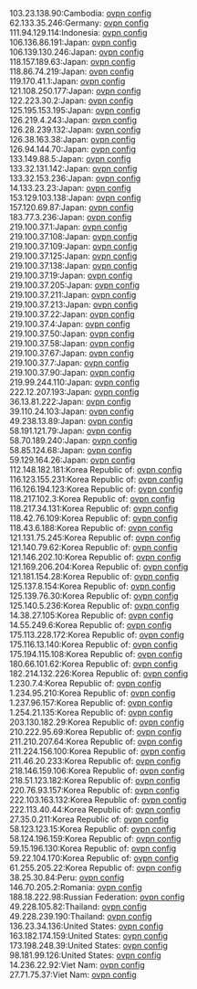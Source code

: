 103.23.138.90:Cambodia: [ovpn config](vpn/103_23_138_90.ovpn)  
62.133.35.246:Germany: [ovpn config](vpn/62_133_35_246.ovpn)  
111.94.129.114:Indonesia: [ovpn config](vpn/111_94_129_114.ovpn)  
106.136.86.191:Japan: [ovpn config](vpn/106_136_86_191.ovpn)  
106.139.130.246:Japan: [ovpn config](vpn/106_139_130_246.ovpn)  
118.157.189.63:Japan: [ovpn config](vpn/118_157_189_63.ovpn)  
118.86.74.219:Japan: [ovpn config](vpn/118_86_74_219.ovpn)  
119.170.41.1:Japan: [ovpn config](vpn/119_170_41_1.ovpn)  
121.108.250.177:Japan: [ovpn config](vpn/121_108_250_177.ovpn)  
122.223.30.2:Japan: [ovpn config](vpn/122_223_30_2.ovpn)  
125.195.153.195:Japan: [ovpn config](vpn/125_195_153_195.ovpn)  
126.219.4.243:Japan: [ovpn config](vpn/126_219_4_243.ovpn)  
126.28.239.132:Japan: [ovpn config](vpn/126_28_239_132.ovpn)  
126.38.163.38:Japan: [ovpn config](vpn/126_38_163_38.ovpn)  
126.94.144.70:Japan: [ovpn config](vpn/126_94_144_70.ovpn)  
133.149.88.5:Japan: [ovpn config](vpn/133_149_88_5.ovpn)  
133.32.131.142:Japan: [ovpn config](vpn/133_32_131_142.ovpn)  
133.32.153.236:Japan: [ovpn config](vpn/133_32_153_236.ovpn)  
14.133.23.23:Japan: [ovpn config](vpn/14_133_23_23.ovpn)  
153.129.103.138:Japan: [ovpn config](vpn/153_129_103_138.ovpn)  
157.120.69.87:Japan: [ovpn config](vpn/157_120_69_87.ovpn)  
183.77.3.236:Japan: [ovpn config](vpn/183_77_3_236.ovpn)  
219.100.37.1:Japan: [ovpn config](vpn/219_100_37_1.ovpn)  
219.100.37.108:Japan: [ovpn config](vpn/219_100_37_108.ovpn)  
219.100.37.109:Japan: [ovpn config](vpn/219_100_37_109.ovpn)  
219.100.37.125:Japan: [ovpn config](vpn/219_100_37_125.ovpn)  
219.100.37.138:Japan: [ovpn config](vpn/219_100_37_138.ovpn)  
219.100.37.19:Japan: [ovpn config](vpn/219_100_37_19.ovpn)  
219.100.37.205:Japan: [ovpn config](vpn/219_100_37_205.ovpn)  
219.100.37.211:Japan: [ovpn config](vpn/219_100_37_211.ovpn)  
219.100.37.213:Japan: [ovpn config](vpn/219_100_37_213.ovpn)  
219.100.37.22:Japan: [ovpn config](vpn/219_100_37_22.ovpn)  
219.100.37.4:Japan: [ovpn config](vpn/219_100_37_4.ovpn)  
219.100.37.50:Japan: [ovpn config](vpn/219_100_37_50.ovpn)  
219.100.37.58:Japan: [ovpn config](vpn/219_100_37_58.ovpn)  
219.100.37.67:Japan: [ovpn config](vpn/219_100_37_67.ovpn)  
219.100.37.7:Japan: [ovpn config](vpn/219_100_37_7.ovpn)  
219.100.37.90:Japan: [ovpn config](vpn/219_100_37_90.ovpn)  
219.99.244.110:Japan: [ovpn config](vpn/219_99_244_110.ovpn)  
222.12.207.193:Japan: [ovpn config](vpn/222_12_207_193.ovpn)  
36.13.81.222:Japan: [ovpn config](vpn/36_13_81_222.ovpn)  
39.110.24.103:Japan: [ovpn config](vpn/39_110_24_103.ovpn)  
49.238.13.89:Japan: [ovpn config](vpn/49_238_13_89.ovpn)  
58.191.121.79:Japan: [ovpn config](vpn/58_191_121_79.ovpn)  
58.70.189.240:Japan: [ovpn config](vpn/58_70_189_240.ovpn)  
58.85.124.68:Japan: [ovpn config](vpn/58_85_124_68.ovpn)  
59.129.164.26:Japan: [ovpn config](vpn/59_129_164_26.ovpn)  
112.148.182.181:Korea Republic of: [ovpn config](vpn/112_148_182_181.ovpn)  
116.123.155.231:Korea Republic of: [ovpn config](vpn/116_123_155_231.ovpn)  
116.126.194.123:Korea Republic of: [ovpn config](vpn/116_126_194_123.ovpn)  
118.217.102.3:Korea Republic of: [ovpn config](vpn/118_217_102_3.ovpn)  
118.217.34.131:Korea Republic of: [ovpn config](vpn/118_217_34_131.ovpn)  
118.42.76.109:Korea Republic of: [ovpn config](vpn/118_42_76_109.ovpn)  
118.43.6.188:Korea Republic of: [ovpn config](vpn/118_43_6_188.ovpn)  
121.131.75.245:Korea Republic of: [ovpn config](vpn/121_131_75_245.ovpn)  
121.140.79.62:Korea Republic of: [ovpn config](vpn/121_140_79_62.ovpn)  
121.146.202.10:Korea Republic of: [ovpn config](vpn/121_146_202_10.ovpn)  
121.169.206.204:Korea Republic of: [ovpn config](vpn/121_169_206_204.ovpn)  
121.181.154.28:Korea Republic of: [ovpn config](vpn/121_181_154_28.ovpn)  
125.137.8.154:Korea Republic of: [ovpn config](vpn/125_137_8_154.ovpn)  
125.139.76.30:Korea Republic of: [ovpn config](vpn/125_139_76_30.ovpn)  
125.140.5.236:Korea Republic of: [ovpn config](vpn/125_140_5_236.ovpn)  
14.38.27.105:Korea Republic of: [ovpn config](vpn/14_38_27_105.ovpn)  
14.55.249.6:Korea Republic of: [ovpn config](vpn/14_55_249_6.ovpn)  
175.113.228.172:Korea Republic of: [ovpn config](vpn/175_113_228_172.ovpn)  
175.116.13.140:Korea Republic of: [ovpn config](vpn/175_116_13_140.ovpn)  
175.194.115.108:Korea Republic of: [ovpn config](vpn/175_194_115_108.ovpn)  
180.66.101.62:Korea Republic of: [ovpn config](vpn/180_66_101_62.ovpn)  
182.214.132.226:Korea Republic of: [ovpn config](vpn/182_214_132_226.ovpn)  
1.230.7.4:Korea Republic of: [ovpn config](vpn/1_230_7_4.ovpn)  
1.234.95.210:Korea Republic of: [ovpn config](vpn/1_234_95_210.ovpn)  
1.237.96.157:Korea Republic of: [ovpn config](vpn/1_237_96_157.ovpn)  
1.254.21.135:Korea Republic of: [ovpn config](vpn/1_254_21_135.ovpn)  
203.130.182.29:Korea Republic of: [ovpn config](vpn/203_130_182_29.ovpn)  
210.222.95.69:Korea Republic of: [ovpn config](vpn/210_222_95_69.ovpn)  
211.210.207.64:Korea Republic of: [ovpn config](vpn/211_210_207_64.ovpn)  
211.224.156.100:Korea Republic of: [ovpn config](vpn/211_224_156_100.ovpn)  
211.46.20.233:Korea Republic of: [ovpn config](vpn/211_46_20_233.ovpn)  
218.146.159.106:Korea Republic of: [ovpn config](vpn/218_146_159_106.ovpn)  
218.51.123.182:Korea Republic of: [ovpn config](vpn/218_51_123_182.ovpn)  
220.76.93.157:Korea Republic of: [ovpn config](vpn/220_76_93_157.ovpn)  
222.103.163.132:Korea Republic of: [ovpn config](vpn/222_103_163_132.ovpn)  
222.113.40.44:Korea Republic of: [ovpn config](vpn/222_113_40_44.ovpn)  
27.35.0.211:Korea Republic of: [ovpn config](vpn/27_35_0_211.ovpn)  
58.123.123.15:Korea Republic of: [ovpn config](vpn/58_123_123_15.ovpn)  
58.124.196.159:Korea Republic of: [ovpn config](vpn/58_124_196_159.ovpn)  
59.15.196.130:Korea Republic of: [ovpn config](vpn/59_15_196_130.ovpn)  
59.22.104.170:Korea Republic of: [ovpn config](vpn/59_22_104_170.ovpn)  
61.255.205.22:Korea Republic of: [ovpn config](vpn/61_255_205_22.ovpn)  
38.25.30.84:Peru: [ovpn config](vpn/38_25_30_84.ovpn)  
146.70.205.2:Romania: [ovpn config](vpn/146_70_205_2.ovpn)  
188.18.222.98:Russian Federation: [ovpn config](vpn/188_18_222_98.ovpn)  
49.228.105.82:Thailand: [ovpn config](vpn/49_228_105_82.ovpn)  
49.228.239.190:Thailand: [ovpn config](vpn/49_228_239_190.ovpn)  
136.23.34.136:United States: [ovpn config](vpn/136_23_34_136.ovpn)  
163.182.174.159:United States: [ovpn config](vpn/163_182_174_159.ovpn)  
173.198.248.39:United States: [ovpn config](vpn/173_198_248_39.ovpn)  
98.181.99.126:United States: [ovpn config](vpn/98_181_99_126.ovpn)  
14.236.22.92:Viet Nam: [ovpn config](vpn/14_236_22_92.ovpn)  
27.71.75.37:Viet Nam: [ovpn config](vpn/27_71_75_37.ovpn)  
